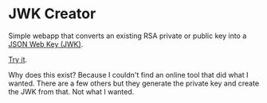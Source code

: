 # JWK Creator

Simple webapp that converts an existing RSA private or public key into a [JSON Web
Key (JWK)](https://tools.ietf.org/html/rfc7517).

[Try it](https://russelldavies.github.io/jwk-creator).

Why does this exist? Because I couldn't find an online tool that did what I
wanted. There are a few others but they generate the private key and create the
JWK from that. Not what I wanted.
